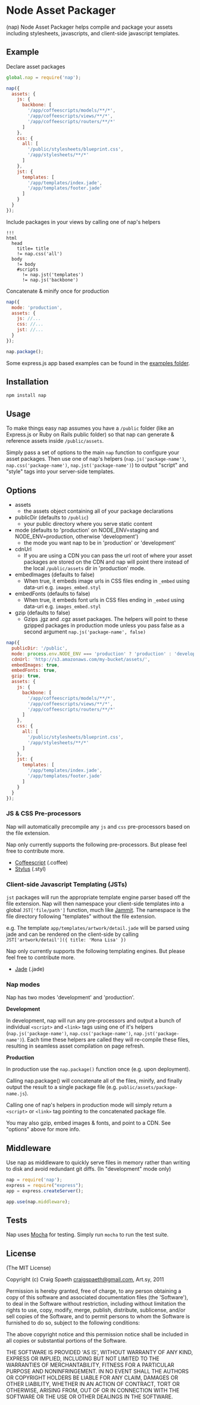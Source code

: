 # Node Asset Packager

(nap) Node Asset Packager helps compile and package your assets including stylesheets, javascripts, and client-side javascript templates.

## Example

Declare asset packages

````javascript
global.nap = require('nap');

nap({
  assets: {
    js: {
      backbone: [
        '/app/coffeescripts/models/**/*', 
        '/app/coffeescripts/views/**/*', 
        '/app/coffeescripts/routers/**/*'
      ]
    },
    css: {
      all: [
        '/public/stylesheets/blueprint.css',
        '/app/stylesheets/**/*'
      ]
    },
    jst: {
      templates: [
        '/app/templates/index.jade',
        '/app/templates/footer.jade'
      ]
    }
  }
});
````

Include packages in your views by calling one of nap's helpers

````jade
!!!
html
  head
    title= title
    != nap.css('all')
  body
    != body
    #scripts
      != nap.jst('templates')
      != nap.js('backbone')
````

Concatenate & minify once for production

````javascript
nap({
  mode: 'production',
  assets: {
    js: //...
    css: //...
    jst: //...
  }
});

nap.package();
````

Some express.js app based examples can be found in the [examples folder](https://github.com/craigspaeth/nap/tree/master/examples).

## Installation

`npm install nap`

## Usage

To make things easy nap assumes you have a `/public` folder (like an Express.js or Ruby on Rails public folder) so that nap can generate & reference assets inside `/public/assets`.

Simply pass a set of options to the main `nap` function to configure your asset packages. Then use one of nap's helpers (`nap.js('package-name')`, `nap.css('package-name')`, `nap.jst('package-name')`) to output "script" and "style" tags into your server-side templates.

## Options

* assets
  * the assets object containing all of your package declarations
* publicDir (defaults to `/public`)
  * your public directory where you serve static content
* mode (defaults to 'production' on NODE_ENV=staging and NODE_ENV=production, otherwise 'development')
  * the mode you want nap to be in 'production' or 'development'
* cdnUrl
  * If you are using a CDN you can pass the url root of where your asset packages are stored on the CDN and nap will point there instead of the local `/public/assets` dir in 'production' mode.
* embedImages (defaults to false)
  * When true, it embeds image urls in CSS files ending in `_embed` using data-uri  e.g. `images_embed.styl`
* embedFonts (defaults to false)
  * When true, it embeds font urls in CSS files ending in `_embed` using data-uri  e.g. `images_embed.styl`
* gzip (defaults to false)
  * Gzips .jgz and .cgz asset packages. The helpers will point to these gzipped packages in production mode unless you pass false as a second argument `nap.js('package-name', false)`

````javascript
nap({
  publicDir: '/public',
  mode: process.env.NODE_ENV === 'production' ? 'production' : 'development',
  cdnUrl: 'http://s3.amazonaws.com/my-bucket/assets/',
  embedImages: true,
  embedFonts: true,
  gzip: true,
  assets: {
    js: {
      backbone: [
        '/app/coffeescripts/models/**/*',
        '/app/coffeescripts/views/**/*',
        '/app/coffeescripts/routers/**/*'
      ]
    },
    css: {
      all: [
        '/public/stylesheets/blueprint.css',
        '/app/stylesheets/**/*'
      ]
    },
    jst: {
      templates: [
        '/app/templates/index.jade',
        '/app/templates/footer.jade'
      ]
    }
  }
});
````

### JS & CSS Pre-processors

Nap will automatically precompile any `js` and `css` pre-processors based on the file extension.

Nap only currently supports the following pre-processors. But please feel free to contribute more.
  
  * [Coffeescript](http://jashkenas.github.com/coffee-script/) (.coffee)
  * [Stylus](https://github.com/LearnBoost/stylus) (.styl)

### Client-side Javascript Templating (JSTs) 

`jst` packages will run the appropriate template engine parser based off the file extension. Nap will then namespace your client-side templates into a global `JST['file/path']` function, much like [Jammit](http://documentcloud.github.com/jammit/#jst). The namespace is the file directory following "templates" without the file extension.

e.g. The template `app/templates/artwork/detail.jade` will be parsed using jade and can be rendered on the client-side by calling `JST['artwork/detail']({ title: 'Mona Lisa' })`

Nap only currently supports the following templating engines. But please feel free to contribute more.

 * [Jade](https://github.com/visionmedia/jade) (.jade)

### Nap modes

Nap has two modes 'development' and 'production'.

**Development**

In development, nap will run any pre-processors and output a bunch of individual `<script>` and `<link>` tags using one of it's helpers (`nap.js('package-name')`, `nap.css('package-name')`, `nap.jst('package-name')`). Each time these helpers are called they will re-compile these files, resulting in seamless asset compilation on page refresh.

**Production**
  
In production use the `nap.package()` function once (e.g. upon deployment).

Calling nap.package() will concatenate all of the files, minify, and finally output the result to a single package file (e.g. `public/assets/package-name.js`). 

Calling one of nap's helpers in production mode will simply return a `<script>` or `<link>` tag pointing to the concatenated package file.
  
You may also gzip, embed images & fonts, and point to a CDN. See "options" above for more info.

## Middleware

Use nap as middleware to quickly serve files in memory rather than writing to disk and avoid redundant git diffs. (In "development" mode only)

````javascript
nap = require('nap');
express = require("express");
app = express.createServer();

app.use(nap.middleware);
````

## Tests

Nap uses [Mocha](https://github.com/visionmedia/mocha) for testing. Simply run `mocha` to run the test suite.

## License

(The MIT License)

Copyright (c) Craig Spaeth <craigspaeth@gmail.com>, Art.sy, 2011

Permission is hereby granted, free of charge, to any person obtaining a copy of this software and associated documentation files (the 'Software'), to deal in the Software without restriction, including without limitation the rights to use, copy, modify, merge, publish, distribute, sublicense, and/or sell copies of the Software, and to permit persons to whom the Software is furnished to do so, subject to the following conditions:

The above copyright notice and this permission notice shall be included in all copies or substantial portions of the Software.

THE SOFTWARE IS PROVIDED 'AS IS', WITHOUT WARRANTY OF ANY KIND, EXPRESS OR IMPLIED, INCLUDING BUT NOT LIMITED TO THE WARRANTIES OF MERCHANTABILITY, FITNESS FOR A PARTICULAR PURPOSE AND NONINFRINGEMENT. IN NO EVENT SHALL THE AUTHORS OR COPYRIGHT HOLDERS BE LIABLE FOR ANY CLAIM, DAMAGES OR OTHER LIABILITY, WHETHER IN AN ACTION OF CONTRACT, TORT OR OTHERWISE, ARISING FROM, OUT OF OR IN CONNECTION WITH THE SOFTWARE OR THE USE OR OTHER DEALINGS IN THE SOFTWARE.